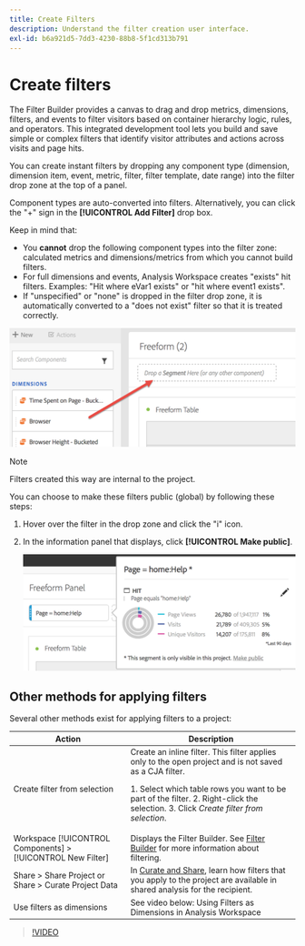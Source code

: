 ```yaml
---
title: Create Filters
description: Understand the filter creation user interface.
exl-id: b6a921d5-7dd3-4230-88b8-5f1cd313b791
---
```

# Create filters

The Filter Builder provides a canvas to drag and drop metrics, dimensions, filters, and events to filter visitors based on container hierarchy logic, rules, and operators. This integrated development tool lets you build and save simple or complex filters that identify visitor attributes and actions across visits and page hits.

You can create instant filters by dropping any component type (dimension, dimension item, event, metric, filter, filter template, date range) into the filter drop zone at the top of a panel.

Component types are auto-converted into filters. Alternatively, you can click the "+" sign in the **[!UICONTROL Add Filter]** drop box.

Keep in mind that:

* You **cannot** drop the following component types into the filter zone: calculated metrics and dimensions/metrics from which you cannot build filters.
* For full dimensions and events, Analysis Workspace creates "exists" hit filters. Examples: "Hit where eVar1 exists" or "hit where event1 exists".
* If "unspecified" or "none" is dropped in the filter drop zone, it is automatically converted to a "does not exist" filter so that it is treated correctly.

![](assets/segment-dropzone.png)

>[!NOTE]
>
>Filters created this way are internal to the project.

You can choose to make these filters public (global) by following these steps:

1. Hover over the filter in the drop zone and click the "i" icon.
1. In the information panel that displays, click **[!UICONTROL Make public]**.

   ![](assets/segment-info.png)

## Other methods for applying filters

Several other methods exist for applying filters to a project:

| Action | Description |
| --- | --- |
| Create filter from selection | Create an inline filter. This filter applies only to the open project and is not saved as a CJA filter.<p> 1. Select which table rows you want to be part of the filter.  2. Right-click the selection.  3. Click *Create filter from selection*. |
| Workspace [!UICONTROL Components] > [!UICONTROL New Filter] | Displays the Filter Builder. See [Filter Builder](https://experienceleague.adobe.com/docs/analytics/components/segmentation/segmentation-workflow/seg-build.html) for more information about filtering. |
| Share > Share Project or Share > Curate Project Data | In [Curate and Share](https://experienceleague.adobe.com/docs/analytics/analyze/analysis-workspace/curate-share/curate.html#concept_4A9726927E7C44AFA260E2BB2721AFC6), learn how filters that you apply to the project are available in shared analysis for the recipient.|
| Use filters as dimensions | See video below: Using Filters as Dimensions in Analysis Workspace|

>[!VIDEO](https://video.tv.adobe.com/v/23974)
